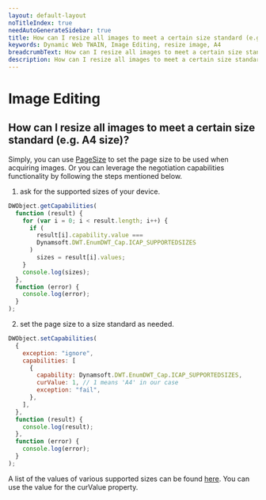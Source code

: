 ```yaml
---
layout: default-layout
noTitleIndex: true
needAutoGenerateSidebar: true
title: How can I resize all images to meet a certain size standard (e.g. A4 size)?
keywords: Dynamic Web TWAIN, Image Editing, resize image, A4
breadcrumbText: How can I resize all images to meet a certain size standard (e.g. A4 size)?
description: How can I resize all images to meet a certain size standard (e.g. A4 size)?
---
```


# Image Editing

## How can I resize all images to meet a certain size standard (e.g. A4 size)?

Simply, you can use <a href="https://www.dynamsoft.com/web-twain/docs-archive/info/api/WebTwain_Acquire.html?ver=17.2.1#pagesize" target="_blank">PageSize</a> to set the page size to be used when acquiring images.
Or you can leverage the negotiation capabilities functionality by following the steps mentioned below.

1. ask for the supported sizes of your device.

```javascript
DWObject.getCapabilities(
  function (result) {
    for (var i = 0; i < result.length; i++) {
      if (
        result[i].capability.value ===
        Dynamsoft.DWT.EnumDWT_Cap.ICAP_SUPPORTEDSIZES
      )
        sizes = result[i].values;
    }
    console.log(sizes);
  },
  function (error) {
    console.log(error);
  }
);
```

2. set the page size to a size standard as needed.

```javascript
DWObject.setCapabilities(
  {
    exception: "ignore",
    capabilities: [
      {
        capability: Dynamsoft.DWT.EnumDWT_Cap.ICAP_SUPPORTEDSIZES,
        curValue: 1, // 1 means 'A4' in our case
        exception: "fail",
      },
    ],
  },
  function (result) {
    console.log(result);
  },
  function (error) {
    console.log(error);
  }
);
```

A list of the values of various supported sizes can be found <a href="https://www.dynamsoft.com/web-twain/docs-archive/info/api/Dynamsoft_Enum.html?ver=17.2.1#dynamsoftdwtenumdwt_capsupportedsizes" target="_blank">here</a>. You can use the value for the curValue property.
